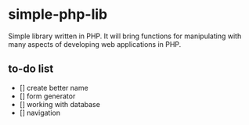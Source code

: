 simple-php-lib
==============

Simple library written in PHP. It will bring functions for manipulating with many aspects of developing web applications in PHP.



to-do list
-----------
- [] create better name
- [] form generator
- [] working with database
- [] navigation
